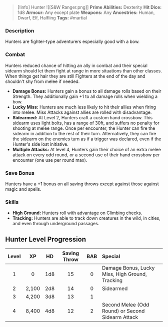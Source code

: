 
 >[!info] Hunter ![[S&W Ranger.png]] 
**Prime Abilities:** Dexterity
**Hit Dice:** 1d8
**Armour:** Any except plate
**Weapons:** Any
**Ancestries:** Human, Dwarf, Elf, Halfling 
**Tags:** #martial


### Description
Hunters are fighter-type adventurers especially good with a bow.


### Combat
Hunters reduced chance of hitting an ally in combat and their special sidearm should let them fight at range in more situations than other classes. When things get hair they are still Fighters at the end of the day and shouldn't shy from melee if needed.
 

- **Damage Bonus:** Hunters gain a bonus to all damage rolls based on their Strength. They additionally gain +1 to all damage rolls when wielding a bow.
- **Lucky Miss:** Hunters are much less likely to hit their allies when firing into melee. Miss Attacks against allies are rolled with disadvantage.
- **Sidearmed:** At Level 2, Hunters craft a custom hand crossbow. This sidearm uses light bolts, has a range of 30ft, and suffers no penalty for shooting at melee range. Once per encounter, the Hunter can fire the sidearm in addition to the rest of their turn. Alternatively, they can fire the sidearm on the enemies turn as if a trigger was declared, even if the Hunter's side lost initiative.
- **Multiple Attacks:** At level 4, Hunters gain their choice of an extra melee attack on every odd round, or a second use of their hand crossbow per encounter (one use per round max).

### Save Bonus
Hunters have a +1 bonus on all saving throws except against those against magic and spells.


### Skills

- **High Ground:** Hunters roll with advantage on Climbing checks.
- **Tracking:** Hunters are able to track down creatures in the wild, in cities, and even through underground passages.



## Hunter Level Progression


| Level |  XP   | HD  | Saving Throw | BAB | Special                                           |
|:-----:|:-----:|:---:|:------------:|:---:|:------------------------------------------------- |
|   1   |   0   | 1d8 |      15      |  0  | Damage Bonus, Lucky Miss, High Ground, Tracking   | 
|   2   | 2,100 | 2d8 |      14      |  0  | Sidearmed                                         |
|   3   | 4,200 | 3d8 |      13      |  1  |                                                   |
|   4   | 8,400 | 4d8 |      12      |  2  | Second Melee (Odd Round) or Second Sidearm Attack |
